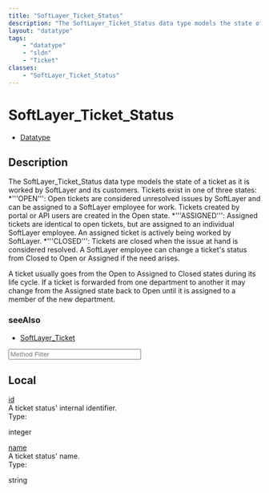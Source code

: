 ```yaml
---
title: "SoftLayer_Ticket_Status"
description: "The SoftLayer_Ticket_Status data type models the state of a ticket as it is worked by SoftLayer and its customers. Ticke... "
layout: "datatype"
tags:
    - "datatype"
    - "sldn"
    - "Ticket"
classes:
    - "SoftLayer_Ticket_Status"
---
```


# SoftLayer_Ticket_Status
<div id='service-datatype'>
    <ul id='sldn-reference-tabs'>
        <li id='datatype'> <a href='/reference/datatypes/SoftLayer_Ticket_Status' >Datatype</a></li>
    </ul>
</div>

## Description 
The SoftLayer_Ticket_Status data type models the state of a ticket as it is worked by SoftLayer and its customers. Tickets exist in one of three states: 
*'''OPEN''': Open tickets are considered unresolved issues by SoftLayer and can be assigned to a SoftLayer employee for work. Tickets created by portal or API users are created in the Open state.
*'''ASSIGNED''': Assigned tickets are identical to open tickets, but are assigned to an individual SoftLayer employee. An assigned ticket is actively being worked by SoftLayer.
*'''CLOSED''': Tickets are closed when the issue at hand is considered resolved. A SoftLayer employee can change a ticket's status from Closed to Open or Assigned if the need arises.


A ticket usually goes from the Open to Assigned to Closed states during its life cycle. If a ticket is forwarded from one department to another it may change from the Assigned state back to Open until it is assigned to a member of the new department. 



### seeAlso

* [SoftLayer_Ticket](/reference/services/SoftLayer_Ticket )




<!-- Service Filer BEGIN -->
<div class="view-filters">
        <div class="clearfix">
            <div class="search-input-box">
                <input placeholder="Method Filter" onkeyup="titleSearch(inputId='prop-input', divId='properties', elementClass='prop-row')" 
                    type="text" id="prop-input" value="" size="30" maxlength="128" class="form-text">
            </div>
        </div>
</div>
<!-- Service Filer END -->

<div id="properties" class="content">
    <div id="localProperties" class="prop-content" >
        <h2>Local</h2>
                <div class='prop-row views-row'>
            <span class='views-field-title'>
                <a href="#id" name=id>id</a>
            </span>
            <div class='views-field-body'>A ticket status' internal identifier. </div>
            <span class="type-label">Type:</span> 
            <div class='type-content'>
                <p>integer</p>
            </div>
        </div>
                <div class='prop-row views-row'>
            <span class='views-field-title'>
                <a href="#name" name=name>name</a>
            </span>
            <div class='views-field-body'>A ticket status' name. </div>
            <span class="type-label">Type:</span> 
            <div class='type-content'>
                <p>string</p>
            </div>
        </div>
            </div>
    </div>


